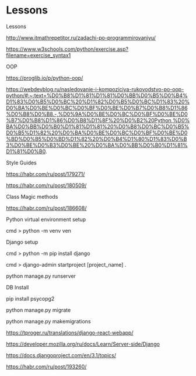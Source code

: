 # Lessons
Lessons

http://www.itmathrepetitor.ru/zadachi-po-programmirovaniyu/

https://www.w3schools.com/python/exercise.asp?filename=exercise_syntax1

OOP

https://proglib.io/p/python-oop/

https://webdevblog.ru/nasledovanie-i-kompoziciya-rukovodstvo-po-oop-python/#:~:text=%D0%B8%D1%81%D1%81%D0%BB%D0%B5%D0%B4%D1%83%D0%B5%D0%BC%20%D1%82%D0%B5%D0%BC%D1%83%20%D0%BA%D0%BE%D0%BC%D0%BF%D0%BE%D0%B7%D0%B8%D1%86%D0%B8%D0%B8.-,%D0%9A%D0%BE%D0%BC%D0%BF%D0%BE%D0%B7%D0%B8%D1%86%D0%B8%D1%8F%20%D0%B2%20Python,%D0%BA%D0%BB%D0%B0%D1%81%D1%81%20%D0%B8%D0%BC%D0%B5%D0%B5%D1%82%20%D0%BA%D0%BE%D0%BC%D0%BF%D0%BE%D0%BD%D0%B5%D0%BD%D1%82%20%D0%B4%D1%80%D1%83%D0%B3%D0%BE%D0%B3%D0%BE%20%D0%BA%D0%BB%D0%B0%D1%81%D1%81%D0%B0.

Style Guides

https://habr.com/ru/post/179271/

https://habr.com/ru/post/180509/

Class Magic methods

https://habr.com/ru/post/186608/

Python virtual environment setup 

cmd > python -m venv ven 

Django setup 

cmd > python -m pip install django 

cmd > django-admin startproject [project_name] . 

python manage.py runserver

DB Install

pip install psycopg2

python manage.py migrate

python manage.py makemigrations

https://tproger.ru/translations/django-react-webapp/

https://developer.mozilla.org/ru/docs/Learn/Server-side/Django

https://docs.djangoproject.com/en/3.1/topics/

https://habr.com/ru/post/193260/
